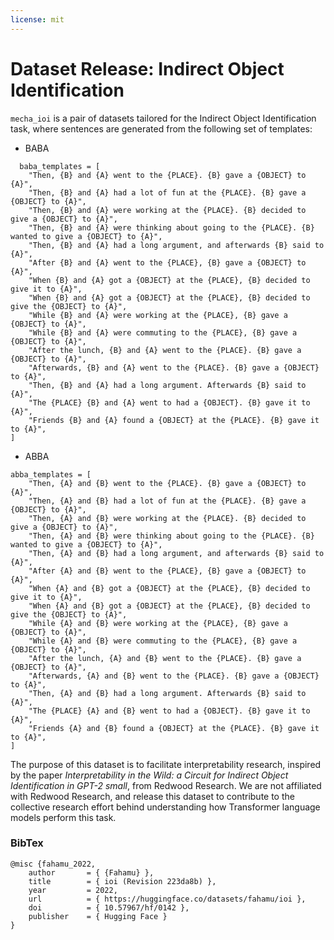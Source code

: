 ```yaml
---
license: mit
---
```

# Dataset Release: Indirect Object Identification
`mecha_ioi` is a pair of datasets tailored for the Indirect Object Identification task, where sentences are generated from the following set of templates:

- BABA
```
  baba_templates = [
    "Then, {B} and {A} went to the {PLACE}. {B} gave a {OBJECT} to {A}",
    "Then, {B} and {A} had a lot of fun at the {PLACE}. {B} gave a {OBJECT} to {A}",
    "Then, {B} and {A} were working at the {PLACE}. {B} decided to give a {OBJECT} to {A}",
    "Then, {B} and {A} were thinking about going to the {PLACE}. {B} wanted to give a {OBJECT} to {A}",
    "Then, {B} and {A} had a long argument, and afterwards {B} said to {A}",
    "After {B} and {A} went to the {PLACE}, {B} gave a {OBJECT} to {A}",
    "When {B} and {A} got a {OBJECT} at the {PLACE}, {B} decided to give it to {A}",
    "When {B} and {A} got a {OBJECT} at the {PLACE}, {B} decided to give the {OBJECT} to {A}",
    "While {B} and {A} were working at the {PLACE}, {B} gave a {OBJECT} to {A}",
    "While {B} and {A} were commuting to the {PLACE}, {B} gave a {OBJECT} to {A}",
    "After the lunch, {B} and {A} went to the {PLACE}. {B} gave a {OBJECT} to {A}",
    "Afterwards, {B} and {A} went to the {PLACE}. {B} gave a {OBJECT} to {A}",
    "Then, {B} and {A} had a long argument. Afterwards {B} said to {A}",
    "The {PLACE} {B} and {A} went to had a {OBJECT}. {B} gave it to {A}",
    "Friends {B} and {A} found a {OBJECT} at the {PLACE}. {B} gave it to {A}",
]
```

- ABBA
```
abba_templates = [
    "Then, {A} and {B} went to the {PLACE}. {B} gave a {OBJECT} to {A}",
    "Then, {A} and {B} had a lot of fun at the {PLACE}. {B} gave a {OBJECT} to {A}",
    "Then, {A} and {B} were working at the {PLACE}. {B} decided to give a {OBJECT} to {A}",
    "Then, {A} and {B} were thinking about going to the {PLACE}. {B} wanted to give a {OBJECT} to {A}",
    "Then, {A} and {B} had a long argument, and afterwards {B} said to {A}",
    "After {A} and {B} went to the {PLACE}, {B} gave a {OBJECT} to {A}",
    "When {A} and {B} got a {OBJECT} at the {PLACE}, {B} decided to give it to {A}",
    "When {A} and {B} got a {OBJECT} at the {PLACE}, {B} decided to give the {OBJECT} to {A}",
    "While {A} and {B} were working at the {PLACE}, {B} gave a {OBJECT} to {A}",
    "While {A} and {B} were commuting to the {PLACE}, {B} gave a {OBJECT} to {A}",
    "After the lunch, {A} and {B} went to the {PLACE}. {B} gave a {OBJECT} to {A}",
    "Afterwards, {A} and {B} went to the {PLACE}. {B} gave a {OBJECT} to {A}",
    "Then, {A} and {B} had a long argument. Afterwards {B} said to {A}",
    "The {PLACE} {A} and {B} went to had a {OBJECT}. {B} gave it to {A}",
    "Friends {A} and {B} found a {OBJECT} at the {PLACE}. {B} gave it to {A}",
]
```
The purpose of this dataset is to facilitate interpretability research, inspired by the paper 
_Interpretability in the Wild: a Circuit for Indirect Object Identification in GPT-2 small_, from Redwood Research. We are not affiliated with Redwood Research,
and release this dataset to contribute to the collective research effort behind understanding how Transformer language models perform this task. 

### BibTex
```
@misc {fahamu_2022,
	author       = { {Fahamu} },
	title        = { ioi (Revision 223da8b) },
	year         = 2022,
	url          = { https://huggingface.co/datasets/fahamu/ioi },
	doi          = { 10.57967/hf/0142 },
	publisher    = { Hugging Face }
}
```